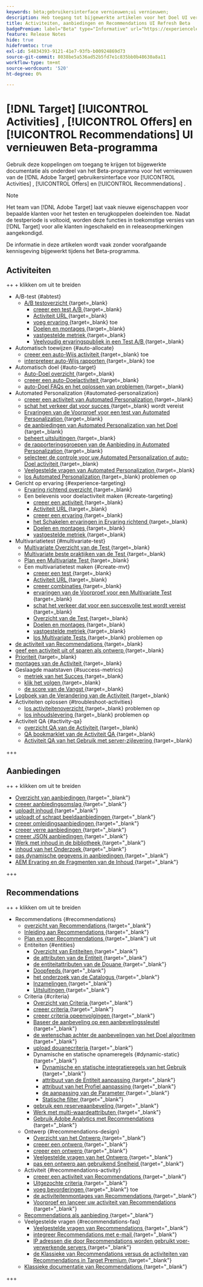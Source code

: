 ```yaml
---
keywords: bèta;gebruikersinterface vernieuwen;ui vernieuwen;
description: Heb toegang tot bijgewerkte artikelen voor het Doel UI verfrist zich voor Activiteiten, Aanbiedingen, en Recommendations
title: Activiteiten, aanbiedingen en Recommendations UI Refresh Beta
badgePremium: label="Beta" type="Informative" url="https://experienceleague.adobe.com/docs/target/using/introduction/intro.html?lang=en#beta newtab=true" tooltip="Leer over het  [!DNL Target]  programma van Beta."
feature: Release Notes
hide: true
hidefromtoc: true
exl-id: 54834393-9121-41e7-93fb-b00924869d73
source-git-commit: 8038be5a536ad52b5fd7e1c835bb0b48630a8a11
workflow-type: tm+mt
source-wordcount: '520'
ht-degree: 0%

---
```


# [!DNL Target] [!UICONTROL Activities] , [!UICONTROL Offers] en [!UICONTROL Recommendations] UI vernieuwen Beta-programma

Gebruik deze koppelingen om toegang te krijgen tot bijgewerkte documentatie als onderdeel van het Beta-programma voor het vernieuwen van de [!DNL Adobe Target] gebruikersinterface voor [!UICONTROL Activities] , [!UICONTROL Offers] en [!UICONTROL Recommendations] .

>[!NOTE]
>
>Het team van [!DNL Adobe Target] laat vaak nieuwe eigenschappen voor bepaalde klanten voor het testen en terugkoppelen doeleinden toe. Nadat de testperiode is voltooid, worden deze functies in toekomstige versies van [!DNL Target] voor alle klanten ingeschakeld en in releaseopmerkingen aangekondigd.
>
>De informatie in deze artikelen wordt vaak zonder voorafgaande kennisgeving bijgewerkt tijdens het Beta-programma.

## Activiteiten

++ + klikken om uit te breiden

* A/B-test {#abtest}
   * [ A/B testoverzicht ](c-activities/t-test-ab/test-ab-beta.md){target=_blank}
      * [ creeer een test A/B ](c-activities/t-test-ab/t-test-create-ab/test-create-ab-beta.md){target=_blank}
      * [ Activiteit URL ](c-activities/t-test-ab/t-test-create-ab/ab-activity-url-beta.md){target=_blank}
      * [ voeg ervaring ](c-activities/t-test-ab/t-test-create-ab/ab-add-experience-beta.md){target=_blank} toe
      * [ Doelen en montages ](c-activities/t-test-ab/t-test-create-ab/ab-goals-and-settings-beta.md){target=_blank}
      * [ vastgestelde metriek ](c-activities/t-test-ab/t-test-create-ab/ab-set-metrics-beta.md){target=_blank}
      * [ Veelvoudig ervaringspubliek in een Test A/B ](c-activities/t-test-ab/t-test-create-ab/target-experience-to-multiple-audiences-beta.md){target=_blank}
* Automatisch toewijzen {#auto-allocate}
   * [ creeer een auto-Wijs activiteit ](/help/main/c-activities/automated-traffic-allocation/create-auto-allocate-activity-beta.md){target=_blank} toe
   * [ interpreteer auto-Wijs rapporten ](c-activities/automated-traffic-allocation/determine-winner-beta.md){target=_blank} toe
* Automatisch doel {#auto-target}
   * [ Auto-Doel overzicht ](/help/main/c-activities/auto-target/auto-target-to-optimize-beta.md){target=_blank}
   * [ creeer een auto-Doelactiviteit ](/help/main/c-activities/auto-target/create-auto-target-beta.md){target=_blank}
   * [ auto-Doel FAQs en het oplossen van problemen ](/help/main/c-activities/auto-target/auto-target-troubleshooting-faqs.md){target=_blank}
* Automated Personalization {#automated-personalization}
   * [ creeer een activiteit van Automated Personalization ](c-activities/t-automated-personalization/create-ap-activity-beta.md){target=_blank}
   * [ schat het verkeer dat voor succes ](c-activities/t-automated-personalization/ap-traffic-estimator-beta.md){target=_blank} wordt vereist
   * [ Ervaringen van de Voorproef voor een test van Automated Personalization ](c-activities/t-automated-personalization/ap-preview-experiences-beta.md){target=_blank}
   * [ de aanbiedingen van Automated Personalization van het Doel ](c-activities/t-automated-personalization/ap-target-offers.md){target=_blank}
   * [ beheert uitsluitingen ](c-activities/t-automated-personalization/managing-exclusions-beta.md){target=_blank}
   * [ de rapporteringsgroepen van de Aanbieding in Automated Personalization ](/help/main/c-activities/t-automated-personalization/offer-reporting-groups-in-automated-personalization.md){target=_blank}
   * [ selecteer de controle voor uw Automated Personalization of auto-Doel activiteit ](c-activities/t-automated-personalization/experience-as-control.md){target=_blank}
   * [ Veelgestelde vragen van Automated Personalization ](c-activities/t-automated-personalization/automated-personalization-faq.md){target=_blank}
   * [ los Automated Personalization ](c-activities/t-automated-personalization/ap-trouble.md){target=_blank} problemen op
* Gericht op ervaring {#experience-targeting}
   * [ Ervaring richtend overzicht ](c-activities/t-experience-target/experience-target.md){target=_blank}
   * Een belevenis voor doelactiviteit maken {#create-targeting}
      * [ creeer een activiteit ](c-activities/t-experience-target/t-xt-create/xt-create.md){target=_blank}
      * [ Activiteit URL ](c-activities/t-experience-target/t-xt-create/xt-activity-url.md){target=_blank}
      * [ creeer een ervaring ](c-activities/t-experience-target/t-xt-create/xt-add-experience.md){target=_blank}
      * [ het Schakelen ervaringen in Ervaring richtend ](c-activities/t-experience-target/t-xt-create/xt-switching-experiences.md){target=_blank}
      * [ Doelen en montages ](c-activities/t-experience-target/t-xt-create/xt-goals-and-settings.md){target=_blank}
      * [ vastgestelde metriek ](c-activities/t-experience-target/t-xt-create/xt-set-metrics.md){target=_blank}
* Multivariatietest {#multivariate-test}
   * [ Multivariate Overzicht van de Test ](c-activities/c-multivariate-testing/multivariate-testing.md){target=_blank}
   * [ Multivariate beste praktijken van de Test ](c-activities/c-multivariate-testing/best-practices.md){target=_blank}
   * [ Plan een Multivariate Test ](c-activities/c-multivariate-testing/plan-mvt.md){target=_blank}
   * Een multivariatietest maken {#create-mvt}
      * [ creeer een test ](c-activities/c-multivariate-testing/t-create-multivariate-test/create-multivariate-test.md){target=_blank}
      * [ Activiteit URL ](c-activities/c-multivariate-testing/t-create-multivariate-test/url.md){target=_blank}
      * [ creeer combinaties ](c-activities/c-multivariate-testing/t-create-multivariate-test/add-offers.md){target=_blank}
      * [ ervaringen van de Voorproef voor een Multivariate Test ](c-activities/c-multivariate-testing/t-create-multivariate-test/preview-experiences.md){target=_blank}
      * [ schat het verkeer dat voor een succesvolle test wordt vereist ](c-activities/c-multivariate-testing/t-create-multivariate-test/traffic-estimator.md){target=_blank}
      * [ Overzicht van de Test ](c-activities/c-multivariate-testing/t-create-multivariate-test/test-summary.md){target=_blank}
      * [ Doelen en montages ](c-activities/c-multivariate-testing/t-create-multivariate-test/goals-and-settings.md){target=_blank}
      * [ vastgestelde metriek ](c-activities/c-multivariate-testing/t-create-multivariate-test/mvt-set-metrics.md){target=_blank}
      * [ los Multivariate Tests ](c-activities/c-multivariate-testing/t-create-multivariate-test/troubleshooting.md){target=_blank} problemen op
* [ de activiteit van Recommendations ](c-activities/recommendations-activity.md){target=_blank}
* [ geef een activiteit uit of sparen als ontwerp ](c-activities/edit-activity.md){target=_blank}
* [ Prioriteit ](c-activities/priority.md){target=_blank}
* [ montages van de Activiteit ](c-activities/activity-settings.md){target=_blank}
* Geslaagde maatstaven {#success-metrics}
   * [ metriek van het Succes ](c-activities/r-success-metrics/success-metrics.md){target=_blank}
   * [ klik het volgen ](c-activities/r-success-metrics/click-tracking.md){target=_blank}
   * [ de score van de Vangst ](c-activities/r-success-metrics/capture-score.md){target=_blank}
* [ Logboek van de Verandering van de Activiteit ](c-activities/change-log.md){target=_blank}
* Activiteiten oplossen {#troubleshoot-activities}
   * [ los activiteitenoverzicht ](c-activities/c-troubleshooting-activities/troubleshooting-activities.md){target=_blank} problemen op
   * [ los inhoudslevering ](c-activities/c-troubleshooting-activities/content-trouble.md){target=_blank} problemen op
* Activiteit QA {#activity-qa}
   * [ overzicht QA van de Activiteit ](c-activities/c-activity-qa/activity-qa.md){target=_blank}
   * [ QA bookmarklet van de Activiteit QA ](c-activities/c-activity-qa/activity-qa-bookmark.md){target=_blank}
   * [ Activiteit QA van het Gebruik met server-zijlevering ](c-activities/c-activity-qa/use-qa-mode-with-server-side-delivery.md){target=_blank}

+++

## Aanbiedingen

++ + klikken om uit te breiden

* [ Overzicht van aanbiedingen ](/help/main/c-experiences/c-manage-content/manage-content-beta.md){target="_blank"}
* [ creeer aanbiedingsomslag ](/help/main/c-experiences/c-manage-content/create-content-folder-beta.md){target="_blank"}
* [ uploadt inhoud ](/help/main/c-experiences/c-manage-content/assets-upload-beta.md){target="_blank"}
* [ uploadt of schrapt beeldaanbiedingen ](/help/main/c-experiences/c-manage-content/assets-upload-beta.md){target="_blank"}
* [ creeer omleidingsaanbiedingen ](/help/main/c-experiences/c-manage-content/offer-redirect-beta.md){target="_blank"}
* [ creeer verre aanbiedingen ](/help/main/c-experiences/c-manage-content/about-remote-offers-beta.md){target="_blank"}
* [ creeer JSON aanbiedingen ](/help/main/c-experiences/c-manage-content/create-json-offer-beta.md){target="_blank"}
* [ Werk met inhoud in de bibliotheek ](/help/main/c-experiences/c-manage-content/assets-working-beta.md){target="_blank"}
* [ inhoud van het Onderzoek ](/help/main/c-experiences/c-manage-content/filter-and-search-content.md){target="_blank"}
* [ pas dynamische gegevens in aanbiedingen ](/help/main/c-experiences/c-manage-content/passing-profile-attributes-to-the-html-offer.md){target="_blank"}
* [ AEM Ervaring en de Fragmenten van de Inhoud ](/help/main/c-experiences/c-manage-content/aem-experience-fragments.md){target="_blank"}

+++

## Recommendations

++ + klikken om uit te breiden

* Recommendations {#recommendations}
   * [ overzicht van Recommendations ](c-recommendations/recommendations.md){target="_blank"}
   * [ Inleiding aan Recommendations ](c-recommendations/introduction-to-recommendations.md){target="_blank"}
   * [ Plan en voer Recommendations ](c-recommendations/plan-implement.md){target="_blank"} uit
   * Entiteiten {#entities}
      * [ Overzicht van Entiteiten ](c-recommendations/c-products/products.md){target="_blank"}
      * [ de attributen van de Entiteit ](c-recommendations/c-products/entity-attributes.md){target="_blank"}
      * [ de entiteitattributen van de Douane ](c-recommendations/c-products/custom-entity-attributes.md){target="_blank"}
      * [ Doopfeeds ](/help/main/c-recommendations/c-products/feeds-beta.md){target="_blank"}
      * [ het onderzoek van de Catalogus ](/help/main/c-recommendations/c-products/catalog-search-beta.md){target="_blank"}
      * [ Inzamelingen ](/help/main/c-recommendations/c-products/collections-beta.md){target="_blank"}
      * [ Uitsluitingen ](/help/main/c-recommendations/c-products/exclusions-beta.md){target="_blank"}
   * Criteria {#criteria}
      * [ Overzicht van Criteria ](/help/main/c-recommendations/c-algorithms/algorithms-beta.md){target="_blank"}
      * [ creeer criteria ](/help/main/c-recommendations/c-algorithms/create-new-algorithm-beta.md){target="_blank"}
      * [ creeer criteria opeenvolgingen ](/help/main/c-recommendations/c-algorithms/create-criteria-sequence-beta.md){target="_blank"}
      * [ Baseer de aanbeveling op een aanbevelingssleutel ](/help/main/c-recommendations/c-algorithms/base-the-recommendation-on-a-recommendation-key-beta.md){target="_blank"}
      * [ de wetenschap achter de aanbevelingen van het Doel algoritmen ](/help/main/c-recommendations/c-algorithms/recommendations-algorithms.md){target="_blank"}
      * [ upload douanecriteria ](/help/main/c-recommendations/c-algorithms/recommendations-csv-beta.md){target="_blank"}
      * Dynamische en statische opnameregels {#dynamic-static}{target="_blank"}
         * [ Dynamische en statische integratieregels van het Gebruik ](/help/main/c-recommendations/c-algorithms/use-dynamic-and-static-inclusion-rules-beta.md){target="_blank"}
         * [ attribuut van de Entiteit aanpassing ](/help/main/c-recommendations/c-algorithms/entity-attribute-matching-beta.md){target="_blank"}
         * [ attribuut van het Profiel aanpassing ](/help/main/c-recommendations/c-algorithms/profile-attribute-matching-beta.md){target="_blank"}
         * [ de aanpassing van de Parameter ](/help/main/c-recommendations/c-algorithms/parameter-matching-beta.md){target="_blank"}
         * [ Statische filter ](/help/main/c-recommendations/c-algorithms/static-value-beta.md){target="_blank"}
      * [ gebruik een reserveaanbeveling ](/help/main/c-recommendations/c-algorithms/backup-recs-beta.md){target="_blank"}
      * [ Werk met multi-waardeattributen ](/help/main/c-recommendations/c-algorithms/work-with-multi-value-attributes-beta.md){target="_blank"}
      * [ Gebruik Adobe Analytics met Recommendations ](/help/main/c-recommendations/c-algorithms/use-adobe-analytics-with-recommendations-beta.md){target="_blank"}
   * Ontwerp {#recommendations-design}
      * [ Overzicht van het Ontwerp ](c-recommendations/c-design-overview/design-overview.md){target="_blank"}
      * [ creeer een ontwerp ](c-recommendations/c-design-overview/create-design.md){target="_blank"}
      * [ creeer een ontwerp ](/help/main/c-recommendations/c-design-overview/create-design-beta.md){target="_blank"}
      * [ Veelgestelde vragen van het Ontwerp ](c-recommendations/c-design-overview/template-faq.md){target="_blank"}
      * [ pas een ontwerp aan gebruikend Snelheid ](c-recommendations/c-design-overview/customizing-a-template.md){target="_blank"}
   * Activiteit {#recommendations-activity}
      * [ creeer een activiteit van Recommendations ](c-recommendations/t-create-recs-activity/create-recs-activity.md){target="_blank"}
      * [ Uitgezochte criteria ](c-recommendations/t-create-recs-activity/algo-select-recs.md){target="_blank"}
      * [ voeg bevorderingen ](c-recommendations/t-create-recs-activity/adding-promotions.md){target="_blank"} toe
      * [ de activiteitenmontages van Recommendations ](c-recommendations/t-create-recs-activity/recs-activity-settings.md){target="_blank"}
      * [ Voorproef en lanceer uw activiteit van Recommendations ](/help/main/c-recommendations/t-create-recs-activity/previewing-and-launching-your-recommendations-activity.md){target="_blank"}
   * [ Recommendations als aanbieding ](c-recommendations/recommendations-as-an-offer.md){target="_blank"}
   * Veelgestelde vragen {#recommendations-faq}
      * [ Veelgestelde vragen van Recommendations ](c-recommendations/c-recommendations-faq/recommendations-faq.md){target="_blank"}
      * [ integreer Recommendations met e-mail ](c-recommendations/c-recommendations-faq/integrating-recs-email.md){target="_blank"}
      * [ IP adressen die door Recommendations worden gebruikt voer-verwerkende servers ](c-recommendations/c-recommendations-faq/ip-addresses-marketing-cloud.md){target="_blank"}
      * [ de Klassieke van Recommendations versus de activiteiten van Recommendations in Target Premium ](c-recommendations/c-recommendations-faq/recommendations-classic-versus-recommendations-activities-target-premium.md){target="_blank"}
   * [ Klassieke documentatie van Recommendations ](/help/main/c-recommendations/recommendations-classic-documentaton.md){target="_blank"}

+++
